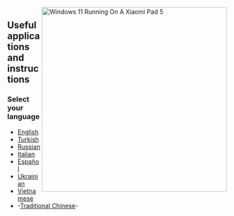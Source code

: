 <img align="right" src="https://raw.githubusercontent.com/erdilS/Port-Windows-11-Xiaomi-Pad-5/main/nabu.png" width="425" alt="Windows 11 Running On A Xiaomi Pad 5">

## Useful applications and instructions

### Select your language

- [English](Additional-materials/Additional-materials-EN.md)
- [Turkish](Additional-materials/Additional-materials-TR.md)
- [Russian](Additional-materials/Additional-materials-RU.md)
- [Italian](Additional-materials/Additional-materials-it.md)
- [Español](Additional-materials/Additional-materials-es.md)
- [Ukrainian](Additional-materials/Additional-materials-uk.md)
- [Vietnamese](Vietnamese/status.md)
- -[Traditional Chinese](Traditional%20Chinese/status-tw.md)-

